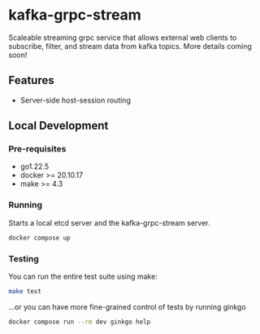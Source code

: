 # kafka-grpc-stream

Scaleable streaming grpc service that allows external web clients to subscribe,
filter, and stream data from kafka topics. More details coming soon!

## Features

* Server-side host-session routing

## Local Development

### Pre-requisites

* go1.22.5
* docker >= 20.10.17
* make >= 4.3

### Running

Starts a local etcd server and the kafka-grpc-stream server.

```bash
docker compose up
```

### Testing

You can run the entire test suite using make:

```bash
make test
```

...or you can have more fine-grained control of tests by running ginkgo

```bash
docker compose run --rm dev ginkgo help
```
